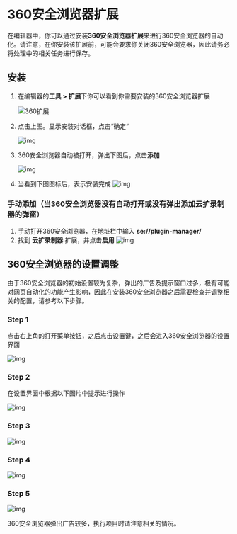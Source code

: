 # 360安全浏览器扩展
在编辑器中，你可以通过安装**360安全浏览器扩展**来进行360安全浏览器的自动化。请注意，在你安装该扩展前，可能会要求你关闭360安全浏览器，因此请务必将处理中的相关任务进行保存。

## 安装
1. 在编辑器的**工具 > 扩展**下你可以看到你需要安装的360安全浏览器扩展

   ![360扩展](https://docimages.blob.core.chinacloudapi.cn/images/Studio/Market/extensioninpath20201019.png)

2. 点击上图。显示安装对话框，点击“确定“

   ![img](https://docimages.blob.core.chinacloudapi.cn/images/Amanda/Extension/360Dialog.png)

3. 360安全浏览器自动被打开，弹出下图后，点击**添加**

    ![img](https://docimages.blob.core.chinacloudapi.cn/images/Amanda/Extension/360AddEncooRecorder%20.png)

4. 当看到下图图标后，表示安装完成
    ![img](https://docimages.blob.core.chinacloudapi.cn/images/Amanda/Extension/360BarWithExtensionIcon.png)

### 手动添加（当360安全浏览器没有自动打开或没有弹出添加云扩录制器的弹窗）

1. 手动打开360安全浏览器，在地址栏中输入 **se://plugin-manager/**
2. 找到 **云扩录制器** 扩展，并点击**启用**
    ![img](https://docimages.blob.core.chinacloudapi.cn/images/Amanda/Extension/360EnableManual.png)

## 360安全浏览器的设置调整
由于360安全浏览器的初始设置较为复杂，弹出的广告及提示窗口过多，极有可能对网页自动化的功能产生影响，因此在安装360安全浏览器之后需要检查并调整相关的配置，请参考以下步骤。

### Step 1
点击右上角的打开菜单按钮，之后点击设置键，之后会进入360安全浏览器的设置界面

![img](https://docimages.blob.core.chinacloudapi.cn/images/Amanda/Extension/1.png)

### Step 2
在设置界面中根据以下图片中提示进行操作

![img](https://docimages.blob.core.chinacloudapi.cn/images/Amanda/Extension/2.png)

### Step 3

![img](https://docimages.blob.core.chinacloudapi.cn/images/Amanda/Extension/3.png)

### Step 4

![img](https://docimages.blob.core.chinacloudapi.cn/images/Amanda/Extension/4.png)

### Step 5

![img](https://docimages.blob.core.chinacloudapi.cn/images/Amanda/Extension/5.png)

360安全浏览器弹出广告较多，执行项目时请注意相关的情况。
